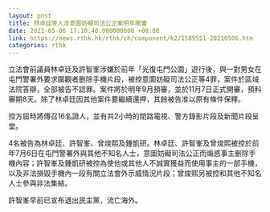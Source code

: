 ```yaml
---
layout: post
title: 林卓廷等人涉意圖妨礙司法公正案明年開審　
date: 2021-05-06 17:10:40.000000000 +08:00
link: https://news.rthk.hk/rthk/ch/component/k2/1589551-20210506.htm
categories: rthk
---
```


立法會前議員林卓廷及許智峯涉嫌於前年「光復屯門公園」遊行後，與一對男女在屯門警署外要求圍觀者删除手機片段，被控意圖妨礙司法公正等4罪，案件於區域法院答辯，全部被告不認罪。案件將於明年9月預審，並於11月7日正式開審，預料審期8天。除了林卓廷因其他案件要繼續還押，其餘被告准以原有條件保釋。

控方屆時將傳召16名證人，並有共2小時的閉路電視、警方錄影片段及新聞片段呈堂。

4名被告為林卓廷、許智峯、曾焌熙及鍾凱研。林卓廷、許智峯及曾焌熙被控於前年7月6日在屯門警署外與其他不知名人士，意圖妨礙司法公正而煽惑事主删除手機內容；許智峯及鍾凱研被控為使他或其他人不誠實獲益而使用事主的一部手機，以及非法損毀手機內一段有關立法會外示威情況片段；曾焌熙另被控和其他不知名人士參與非法集結。

許智峯早前已宣布退出民主黨，流亡海外。
